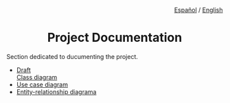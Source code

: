 <div align="right">

<a href="README.md">Español</a> / <a href="README_en.md">English</a>

</div>

<div align="center">

# Project Documentation

</div>

Section dedicated to ducumenting the project.

<ul>
    <li><a href="anteproyecto/README_en.md"> Draft </a></li>
    <a href="diagrama_clases/README_en.md">Class diagram</a>
    <li><a href="diagrama_cu/README_en.md"> Use case diagram </a></li>
    <li><a href="diagrama_entidad_relacion/README_en.md"> Entity-relationship diagrama </a></li>
</ul>
